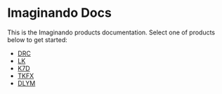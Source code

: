 # Imaginando Docs

This is the Imaginando products documentation.
Select one of products below to get started:

- [DRC](drc/contents)
- [LK](lk/contents)
- [K7D](k7d/contents)
- [TKFX](tkfx/contents)
- [DLYM](dlym/contents)
